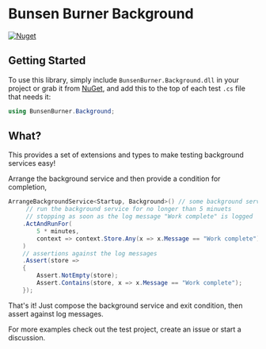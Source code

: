 ﻿# Bunsen Burner Background

[![Nuget](https://img.shields.io/nuget/v/BunsenBurner.Background)](https://www.nuget.org/packages/BunsenBurner.Background/)

## Getting Started

To use this library, simply include `BunsenBurner.Background.dll` in your
project
or grab
it from [NuGet](https://www.nuget.org/packages/BunsenBurner.Background/), and
add this to the top of each test `.cs` file
that needs it:

```C#
using BunsenBurner.Background;
```

## What?

This provides a set of extensions and types to make testing background services
easy!

Arrange the background service and then provide a condition for completion,

``` c#
ArrangeBackgroundService<Startup, Background>() // some background service and Startup
     // run the background service for no longer than 5 minuets
     // stopping as soon as the log message "Work complete" is logged
    .ActAndRunFor(
        5 * minutes,
        context => context.Store.Any(x => x.Message == "Work complete")
    )
    // assertions against the log messages
    .Assert(store =>
    {
        Assert.NotEmpty(store);
        Assert.Contains(store, x => x.Message == "Work complete");
    });
```

That's it! Just compose the background service and exit condition, then assert
against log messages.

For more examples check out the test project, create an issue or start a
discussion.
